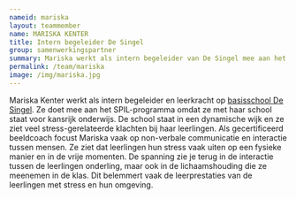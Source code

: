 ```yaml
---
nameid: mariska
layout: teammember
name: MARISKA KENTER
title: Intern begeleider De Singel
group: samenwerkingspartner
summary: Mariska werkt als intern begeleider van De Singel mee aan het SPIL-programma
permalink: /team/mariska
image: /img/mariska.jpg
---
```


Mariska Kenter werkt als intern begeleider en leerkracht op [basisschool De Singel](https://singelleiden.nl/). Ze doet mee aan het SPIL-programma omdat ze met haar school staat voor kansrijk onderwijs. De school staat in een dynamische wijk en ze ziet veel stress-gerelateerde klachten bij haar leerlingen. Als gecertificeerd beeldcoach focust Mariska vaak op non-verbale communicatie en interactie tussen mensen. Ze ziet dat leerlingen hun stress vaak uiten op een fysieke manier en in de vrije momenten. De spanning zie je terug in de interactie tussen de leerlingen onderling, maar ook in de lichaamshouding die ze meenemen in de klas. Dit belemmert vaak de leerprestaties van de leerlingen met stress en hun omgeving.

